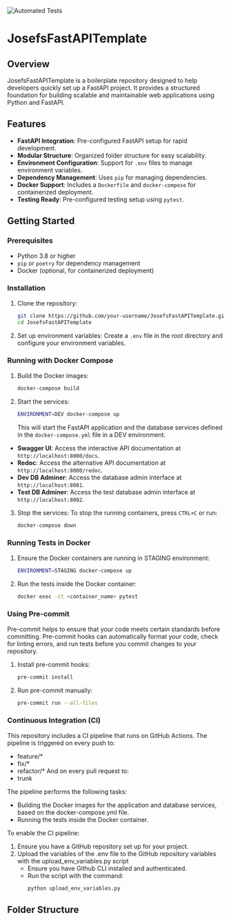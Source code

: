 ![Automated Tests](https://github.com/JosefLeinweber/JosefsFastAPITemplate/workflows/Automated%20Tests/badge.svg)

# JosefsFastAPITemplate

## Overview

JosefsFastAPITemplate is a boilerplate repository designed to help developers quickly set up a FastAPI project. It provides a structured foundation for building scalable and maintainable web applications using Python and FastAPI.

## Features

- **FastAPI Integration**: Pre-configured FastAPI setup for rapid development.
- **Modular Structure**: Organized folder structure for easy scalability.
- **Environment Configuration**: Support for `.env` files to manage environment variables.
- **Dependency Management**: Uses `pip` for managing dependencies.
- **Docker Support**: Includes a `Dockerfile` and `docker-compose` for containerized deployment.
- **Testing Ready**: Pre-configured testing setup using `pytest`.

## Getting Started

### Prerequisites

- Python 3.8 or higher
- `pip` or `poetry` for dependency management
- Docker (optional, for containerized deployment)

### Installation

1. Clone the repository:
    ```bash
    git clone https://github.com/your-username/JosefsFastAPITemplate.git
    cd JosefsFastAPITemplate
    ```

2. Set up environment variables:
    Create a `.env` file in the root directory and configure your environment variables.


### Running with Docker Compose

1. Build the Docker images:
    ```bash
    docker-compose build
    ```

2. Start the services:
    ```bash
    ENVIRONMENT=DEV docker-compose up
    ```

    This will start the FastAPI application and the database services defined in the `docker-compose.yml` file in a DEV environment.

- **Swagger UI**: Access the interactive API documentation at       `http://localhost:8000/docs`.
- **Redoc**: Access the alternative API documentation at            `http://localhost:8000/redoc`.
- **Dev DB Adminer**: Access the database admin interface at        `http://localhost:8081`.
- **Test DB Adminer**: Access the test database admin interface at  `http://localhost:8082`.

3. Stop the services:
    To stop the running containers, press `CTRL+C` or run:
    ```bash
    docker-compose down
    ```

### Running Tests in Docker

1. Ensure the Docker containers are running in STAGING environment:
    ```bash
    ENVIRONMENT=STAGING docker-compose up
    ```

2. Run the tests inside the Docker container:
    ```bash
    docker exec -it <container_name> pytest
    ```

### Using Pre-commit

Pre-commit helps to ensure that your code meets certain standards before committing.
Pre-commit hooks can automatically format your code, check for linting errors, and run tests before you commit changes to your repository.

1. Install pre-commit hooks:
    ```bash
    pre-commit install
    ```
2. Run pre-commit manually:
    ```bash
    pre-commit run --all-files
    ```

### Continuous Integration (CI)

This repository includes a CI pipeline that runs on GitHub Actions. The pipeline is triggered on every push to:
- feature/*
- fix/*
- refactor/*
And on every pull request to:
- trunk

The pipeline performs the following tasks:
- Building the Docker images for the application and database services, based on the docker-compose.yml file.
- Running the tests inside the Docker container.

To enable the CI pipeline:
1. Ensure you have a GitHub repository set up for your project.
2. Upload the variables of the .env file to the GitHub repository variables with the upload_env_variables.py script
    - Ensure you have Github CLI installed and authenticated.
    - Run the script with the command:
        ```bash
        python upload_env_variables.py
        ```

## Folder Structure
